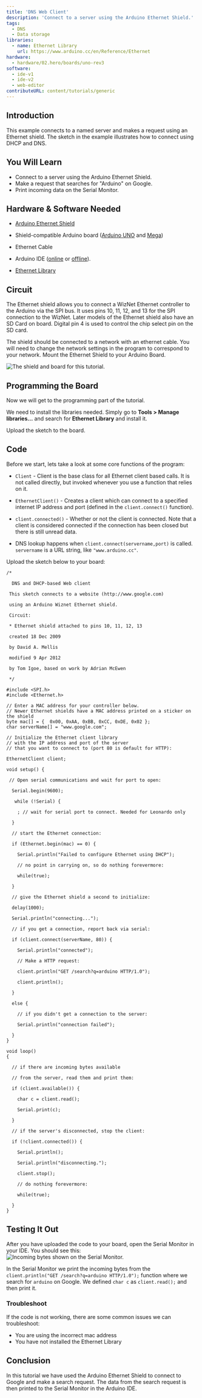 ```yaml
---
title: 'DNS Web Client'
description: 'Connect to a server using the Arduino Ethernet Shield.'
tags: 
  - DNS
  - Data storage
libraries:
  - name: Ethernet Library
    url: https://www.arduino.cc/en/Reference/Ethernet
hardware:
  - hardware/02.hero/boards/uno-rev3
software:
  - ide-v1
  - ide-v2
  - web-editor
contributeURL: content/tutorials/generic
---
```



## Introduction

This example connects to a named server and makes a request using an Ethernet shield.  The sketch in the example illustrates how to connect using DHCP and DNS. 


## You Will Learn

- Connect to a server using the Arduino Ethernet Shield.
- Make a request that searches for "Arduino" on Google.
- Print incoming data on the Serial Monitor.



## Hardware & Software Needed

- [Arduino Ethernet Shield](https://store.arduino.cc/arduino-ethernet-shield-2)

- Shield-compatible Arduino board ([Arduino UNO](https://store.arduino.cc/arduino-uno-rev3) and [Mega](https://store.arduino.cc/arduino-mega-2560-rev3))
- Ethernet Cable
- Arduino IDE ([online](https://create.arduino.cc/) or [offline](https://www.arduino.cc/en/main/software)).
- [Ethernet Library](https://www.arduino.cc/en/Reference/Ethernet)

## Circuit

The Ethernet shield allows you to connect a WizNet Ethernet controller to the Arduino via the SPI bus. It uses pins 10, 11, 12, and 13 for the SPI connection to the WizNet.  Later models of the Ethernet shield also have an SD Card on board. Digital pin 4 is used to control the chip select pin on the SD card.

The shield should be connected to a network with an ethernet cable. You will need to change the network settings in the program to correspond to your network. Mount the Ethernet Shield to your Arduino Board.


![The shield and board for this tutorial.](assets/unoshield.png)




## Programming the Board

Now we will get to the programming part of the tutorial.

We need to install the libraries needed. Simply go to **Tools > Manage libraries...** and search for **Ethernet Library** and install it.

Upload the sketch to the board.


## Code 

Before we start, lets take a look at some core functions of the program:

- `Client` - Client is the base class for all Ethernet client based calls. It is not called directly, but invoked whenever you use a function that relies on it.
  
- `EthernetClient()` - Creates a client which can connect to a specified internet IP address and port (defined in the `client.connect()` function).
- `client.connected()` - Whether or not the client is connected. Note that a client is considered connected if the connection has been closed but there is still unread data.
- DNS lookup happens when `client.connect(servername,port)` is called. `servername` is a URL string, like `"www.arduino.cc"`.

Upload the sketch below to your board:

```arduino
/*

  DNS and DHCP-based Web client

 This sketch connects to a website (http://www.google.com)

 using an Arduino Wiznet Ethernet shield.

 Circuit:

 * Ethernet shield attached to pins 10, 11, 12, 13

 created 18 Dec 2009

 by David A. Mellis

 modified 9 Apr 2012

 by Tom Igoe, based on work by Adrian McEwen

 */

#include <SPI.h>
#include <Ethernet.h>

// Enter a MAC address for your controller below.
// Newer Ethernet shields have a MAC address printed on a sticker on the shield
byte mac[] = {  0x00, 0xAA, 0xBB, 0xCC, 0xDE, 0x02 };
char serverName[] = "www.google.com";

// Initialize the Ethernet client library
// with the IP address and port of the server
// that you want to connect to (port 80 is default for HTTP):

EthernetClient client;

void setup() {

 // Open serial communications and wait for port to open:

  Serial.begin(9600);

   while (!Serial) {

    ; // wait for serial port to connect. Needed for Leonardo only

  }

  // start the Ethernet connection:

  if (Ethernet.begin(mac) == 0) {

    Serial.println("Failed to configure Ethernet using DHCP");

    // no point in carrying on, so do nothing forevermore:

    while(true);

  }

  // give the Ethernet shield a second to initialize:

  delay(1000);

  Serial.println("connecting...");

  // if you get a connection, report back via serial:

  if (client.connect(serverName, 80)) {

    Serial.println("connected");

    // Make a HTTP request:

    client.println("GET /search?q=arduino HTTP/1.0");

    client.println();

  }

  else {

    // if you didn't get a connection to the server:

    Serial.println("connection failed");

  }
}

void loop()
{

  // if there are incoming bytes available

  // from the server, read them and print them:

  if (client.available()) {

    char c = client.read();

    Serial.print(c);

  }

  // if the server's disconnected, stop the client:

  if (!client.connected()) {

    Serial.println();

    Serial.println("disconnecting.");

    client.stop();

    // do nothing forevermore:

    while(true);

  }
}
```

## Testing It Out
After you have uploaded the code to your board, open the Serial Monitor in your IDE. You should see this:
![Incoming bytes shown on the Serial Monitor.](assets/connecting.png)

In the Serial Monitor we print the incoming bytes from the `client.println("GET /search?q=arduino HTTP/1.0");` function where we search for `arduino` on Google. We defined `char c` as `client.read();` and then print it. 

### Troubleshoot
If the code is not working, there are some common issues we can troubleshoot:

- You are using the incorrect mac address
- You have not installed the Ethernet Library

## Conclusion

In this tutorial we have used the Arduino Ethernet Shield to connect to Google and make a search request. The data from the search request is then printed to the Serial Monitor in the Arduino IDE. 